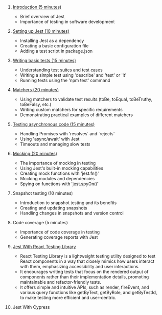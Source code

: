 1. [Introduction (5 minutes)](docs/chapter-1.md)

    - Brief overview of Jest
    - Importance of testing in software development

2. [Setting up Jest (10 minutes)](docs/chapter-2.md)

    - Installing Jest as a dependency
    - Creating a basic configuration file
    - Adding a test script in package.json

3. [Writing basic tests (15 minutes)](docs/chapter-3.md)

    - Understanding test suites and test cases
    - Writing a simple test using 'describe' and 'test' or 'it'
    - Running tests using the 'npm test' command

4. [Matchers (20 minutes)](docs/chapter-4.md)

    - Using matchers to validate test results (toBe, toEqual, toBeTruthy, toBeFalsy, etc.)
    - Writing custom matchers for specific requirements
    - Demonstrating practical examples of different matchers

5. [Testing asynchronous code (15 minutes)](docs/chapter-5.md)

    - Handling Promises with 'resolves' and 'rejects'
    - Using 'async/await' with Jest
    - Timeouts and managing slow tests

6. [Mocking (20 minutes)](docs/chapter-6.md)

    - The importance of mocking in testing
    - Using Jest's built-in mocking capabilities
    - Creating mock functions with 'jest.fn()'
    - Mocking modules and dependencies
    - Spying on functions with 'jest.spyOn()'

7. Snapshot testing (10 minutes)

    - Introduction to snapshot testing and its benefits
    - Creating and updating snapshots
    - Handling changes in snapshots and version control

8. Code coverage (5 minutes)

    - Importance of code coverage in testing
    - Generating coverage reports with Jest

9. [Jest With React Testing Library](docs/chapter-9.md)
    - React Testing Library is a lightweight testing utility designed to test React components in a way that closely mimics how users interact with them, emphasizing accessibility and user interactions.
    - It encourages writing tests that focus on the rendered output of components rather than their implementation details, promoting maintainable and refactor-friendly tests.
    - It offers simple and intuitive APIs, such as render, fireEvent, and various query functions like getByText, getByRole, and getByTestId, to make testing more efficient and user-centric.

10. Jest With Cypress